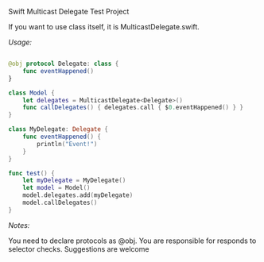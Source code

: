 Swift Multicast Delegate Test Project

If you want to use class itself, it is MulticastDelegate.swift.

*Usage:*

```swift

@obj protocol Delegate: class {
	func eventHappened()
}

class Model {
	let delegates = MulticastDelegate<Delegate>()
	func callDelegates() { delegates.call { $0.eventHappened() } }
}

class MyDelegate: Delegate {
	func eventHappened() {
		println("Event!")
	}
}

func test() {
	let myDelegate = MyDelegate()
	let model = Model()
	model.delegates.add(myDelegate)
	model.callDelegates()
}

```

*Notes:*

You need to declare protocols as @obj.
You are responsible for responds to selector checks.
Suggestions are welcome